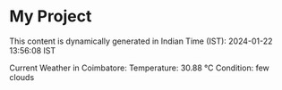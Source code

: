 # My Project

This content is dynamically generated in Indian Time (IST): 2024-01-22 13:56:08 IST


Current Weather in Coimbatore:
Temperature: 30.88 °C
Condition: few clouds
